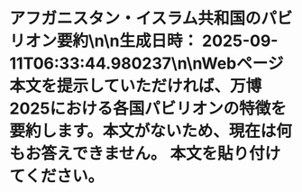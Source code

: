 # アフガニスタン・イスラム共和国のパビリオン要約\n\n**生成日時：** 2025-09-11T06:33:44.980237\n\nWebページ本文を提示していただければ、万博2025における各国パビリオンの特徴を要約します。本文がないため、現在は何もお答えできません。  本文を貼り付けてください。